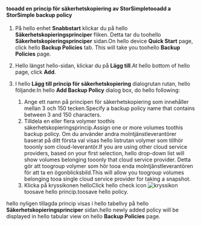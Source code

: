 
<!--author=alkohli last changed: 9/11/15-->

#### <a name="tooadd-a-storsimple-backup-policy"></a><span data-ttu-id="e8229-101">tooadd en princip för säkerhetskopiering av StorSimple</span><span class="sxs-lookup"><span data-stu-id="e8229-101">tooadd a StorSimple backup policy</span></span>
1. <span data-ttu-id="e8229-102">På hello enhet **Snabbstart** klickar du på hello **Säkerhetskopieringsprinciper** fliken. Detta tar du toohello **Säkerhetskopieringsprinciper** sidan.</span><span class="sxs-lookup"><span data-stu-id="e8229-102">On hello device **Quick Start** page, click hello **Backup Policies** tab. This will take you toohello **Backup Policies** page.</span></span>
2. <span data-ttu-id="e8229-103">Hello längst hello-sidan, klickar du på **Lägg till**.</span><span class="sxs-lookup"><span data-stu-id="e8229-103">At hello bottom of hello page, click **Add**.</span></span>
3. <span data-ttu-id="e8229-104">I hello **Lägg till princip för säkerhetskopiering** dialogrutan rutan, hello följande:</span><span class="sxs-lookup"><span data-stu-id="e8229-104">In hello **Add Backup Policy** dialog box, do hello following:</span></span>
   
   1. <span data-ttu-id="e8229-105">Ange ett namn på principen för säkerhetskopiering som innehåller mellan 3 och 150 tecken.</span><span class="sxs-lookup"><span data-stu-id="e8229-105">Specify a backup policy name that contains between 3 and 150 characters.</span></span>
   2. <span data-ttu-id="e8229-106">Tilldela en eller flera volymer toothis säkerhetskopieringsprincip.</span><span class="sxs-lookup"><span data-stu-id="e8229-106">Assign one or more volumes toothis backup policy.</span></span> <span data-ttu-id="e8229-107">Om du använder andra molntjänstleverantörer baserat på ditt första val visas hello listrutan volymer som tillhör tooonly som cloud-leverantör.</span><span class="sxs-lookup"><span data-stu-id="e8229-107">If you are using other cloud service providers, based on your first selection, hello drop-down list will show volumes belonging tooonly that cloud service provider.</span></span> <span data-ttu-id="e8229-108">Detta gör att toogroup volymer som hör tooa enda molntjänstleverantören för att ta en ögonblicksbild.</span><span class="sxs-lookup"><span data-stu-id="e8229-108">This will allow you toogroup volumes belonging tooa single cloud service provider for taking a snapshot.</span></span>
   3. <span data-ttu-id="e8229-109">Klicka på kryssikonen hello</span><span class="sxs-lookup"><span data-stu-id="e8229-109">Click hello check icon</span></span> ![kryssikon](./media/storsimple-add-backup-policy/HCS_CheckIcon-include.png) <span data-ttu-id="e8229-111">toosave hello princip.</span><span class="sxs-lookup"><span data-stu-id="e8229-111">toosave hello policy.</span></span>

<span data-ttu-id="e8229-112">hello nyligen tillagda princip visas i hello tabellvy på hello **Säkerhetskopieringsprinciper** sidan.</span><span class="sxs-lookup"><span data-stu-id="e8229-112">hello newly added policy will be displayed in hello tabular view on hello **Backup Policies** page.</span></span>

